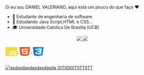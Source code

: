 Oi eu sou DANIEL VALERIANO, aqui está um pouco do que faço ❤
 
- 🔭 Estudante de engenharia de software
- 🌱 Estudando Java Script,HTML e CSS...
- 🎓 Universidade Catolica De Brasilia (UCB)

 
 
 
<div align="center">
  <a href="https://github.com/Disrrptt">
  <img height="180em" src="https://github-readme-stats.vercel.app/api?username=Disrrptt&show_icons=true&theme=dracula&include_all_commits=true&count_private=true"/>
  <img height="180em" src="https://github-readme-stats.vercel.app/api/top-langs/?username=Disrrptt&layout=compact&langs_count=7&theme=dracula"/>
</div>
<div style="display: inline_block"><br>
  <img align="center" alt="Gustavo-Js" height="30" width="40" src="https://raw.githubusercontent.com/devicons/devicon/master/icons/javascript/javascript-plain.svg">
  <img align="center" alt="Gustavo-HTML" height="30" width="40" src="https://raw.githubusercontent.com/devicons/devicon/master/icons/html5/html5-original.svg">
  <img align="center" alt="Gustavo-CSS" height="30" width="40" src="https://raw.githubusercontent.com/devicons/devicon/master/icons/css3/css3-original.svg">


##

![asdasdasdasdasdasda GITIGIGITIITTIITT](https://user-images.githubusercontent.com/116782583/208207639-f412320e-c5ab-4c36-a9cb-f4d141fbdd4a.gif)





   ##
   



<br clear="both">
